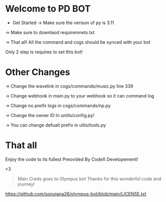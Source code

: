 # Welcome to PD BOT 

- Get Started
-> Make sure the verison of py is 3.11

-> Make sure to downlaod requiremnets.txt

-> That all! All the command and cogs should be synced with your bot

Only 2 step is requires to set this bot!

# Other Changes

-> Change the wavelink in cogs/commands/music.py line 339

-> Change webhook in main.py to your webhook so it can command log

-> Change no preifx logs in cogs/commands/np.py 

-> Change the owner ID In untils/config.py!

-> You can change defualt prefix in ultis/tools.py

# That all 

Enjoy the code to its fullest Preovided By CodeX Developement!

<3

> Main Creds goes to Olympus bot Thanks for this wonderful code and journey!

https://github.com/sonujana26/olympus-bot/blob/main/LICENSE.txt
